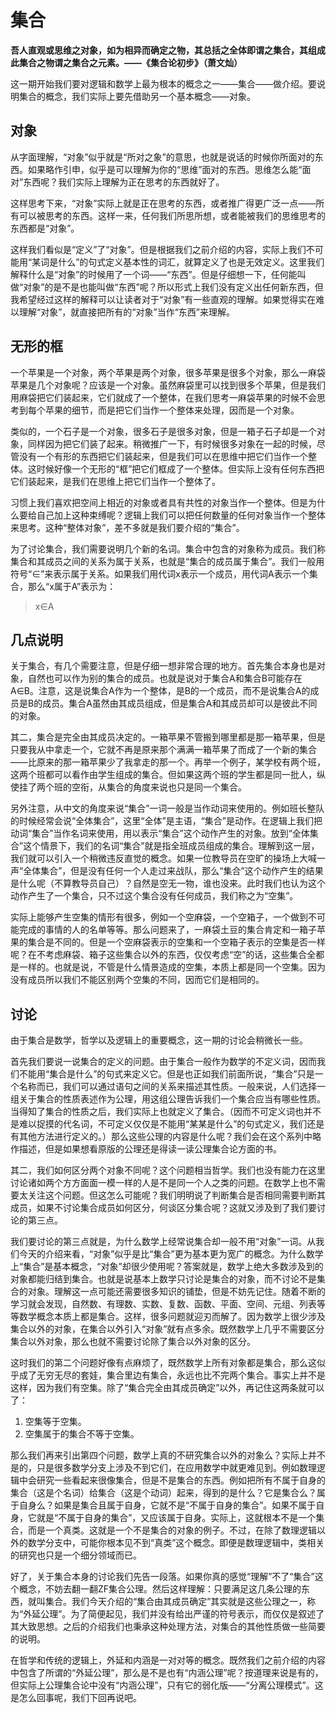# 集合

**吾人直观或思维之对象，如为相异而确定之物，其总括之全体即谓之集合，其组成此集合之物谓之集合之元素。——《集合论初步》（萧文灿）**

这一期开始我们要对逻辑和数学上最为根本的概念之一——集合——做介绍。要说明集合的概念，我们实际上要先借助另一个基本概念——对象。

## 对象

从字面理解，“对象”似乎就是“所对之象”的意思，也就是说话的时候你所面对的东西。如果略作引申，似乎是可以理解为你的“思维”面对的东西。思维怎么能“面对”东西呢？我们实际上理解为正在思考的东西就好了。

这样思考下来，“对象”实际上就是正在思考的东西，或者推广得更广泛一点——所有可以被思考的东西。这样一来，任何我们所思所想，或者能被我们的思维思考的东西都是“对象”。

这样我们看似是“定义”了“对象”。但是根据我们之前介绍的内容，实际上我们不可能用“某词是什么”的句式定义基本性的词汇，就算定义了也是无效定义。这里我们解释什么是“对象”的时候用了一个词——“东西”。但是仔细想一下，任何能叫做“对象”的是不是也能叫做“东西”呢？所以形式上我们没有定义出任何新东西，但我希望经过这样的解释可以让读者对于“对象”有一些直观的理解。如果觉得实在难以理解“对象”，就直接把所有的“对象”当作“东西”来理解。

## 无形的框

一个苹果是一个对象，两个苹果是两个对象，很多苹果是很多个对象，那么一麻袋苹果是几个对象呢？应该是一个对象。虽然麻袋里可以找到很多个苹果，但是我们用麻袋把它们装起来，它们就成了一个整体，在我们思考一麻袋苹果的时候不会思考到每个苹果的细节，而是把它们当作一个整体来处理，因而是一个对象。

类似的，一个石子是一个对象，很多石子是很多对象，但是一箱子石子却是一个对象，同样因为把它们装了起来。稍微推广一下，有时候很多对象在一起的时候，尽管没有一个有形的东西把它们装起来，但是我们可以在思维中把它们当作一个整体。这时候好像一个无形的“框”把它们框成了一个整体。但实际上没有任何东西把它们装起来，是我们在思维上把它们当作一个整体了。

习惯上我们喜欢把空间上相近的对象或者具有共性的对象当作一个整体。但是为什么要给自己加上这种束缚呢？逻辑上我们可以把任何数量的任何对象当作一个整体来思考。这种“整体对象”，差不多就是我们要介绍的“集合”。

为了讨论集合，我们需要说明几个新的名词。集合中包含的对象称为成员。我们称集合和其成员之间的关系为属于关系，也就是“集合的成员属于集合”。我们一般用符号“∈”来表示属于关系。如果我们用代词x表示一个成员，用代词A表示一个集合，那么“x属于A”表示为：

> x∈A

## 几点说明

关于集合，有几个需要注意，但是仔细一想非常合理的地方。首先集合本身也是对象，自然也可以作为别的集合的成员。也就是说对于集合A和集合B可能存在A∈B。注意，这是说集合A作为一个整体，是B的一个成员，而不是说集合A的成员是B的成员。集合A虽然由其成员组成，但是集合A和其成员却可以是彼此不同的对象。

其二，集合是完全由其成员决定的。一箱苹果不管搬到哪里都是那一箱苹果，但是只要我从中拿走一个，它就不再是原来那个满满一箱苹果了而成了一个新的集合——比原来的那一箱苹果少了我拿走的那一个。再举一个例子，某学校有两个班，这两个班都可以看作由学生组成的集合。但如果这两个班的学生都是同一批人，纵使挂了两个班的空衔，从集合的角度来说也只是同一个集合。

另外注意，从中文的角度来说“集合”一词一般是当作动词来使用的。例如班长整队的时候经常会说“全体集合”，这里“全体”是主语，“集合”是动作。在逻辑上我们把动词“集合”当作名词来使用，用以表示“集合”这个动作产生的对象。放到“全体集合”这个情景下，我们的名词“集合”就是指全班成员组成的集合。理解到这一层，我们就可以引入一个稍微违反直觉的概念。如果一位教导员在空旷的操场上大喊一声“全体集合”，但是没有任何一个人走过来战队，那么“集合”这个动作产生的结果是什么呢（不算教导员自己）？自然是空无一物，谁也没来。此时我们也认为这个动作产生了一个集合，只不过这个集合没有任何成员，我们称之为“空集”。

实际上能够产生空集的情形有很多，例如一个空麻袋，一个空箱子，一个做到不可能完成的事情的人的名单等等。那么问题来了，一麻袋土豆的集合肯定和一箱子苹果的集合是不同的。但是一个空麻袋表示的空集和一个空箱子表示的空集是否一样呢？在不考虑麻袋、箱子这些集合以外的东西，仅仅考虑“空”的话，这些集合全都是一样的。也就是说，不管是什么情景造成的空集，本质上都是同一个空集。因为没有成员所以我们不能区别两个空集的不同，因而它们是相同的。

## 讨论

由于集合是数学，哲学以及逻辑上的重要概念，这一期的讨论会稍微长一些。

首先我们要说一说集合的定义的问题。由于集合一般作为数学的不定义词，因而我们不能用“集合是什么”的句式来定义它。但是也正如我们前面所说，“集合”只是一个名称而已，我们可以通过语句之间的关系来描述其性质。一般来说，人们选择一组关于集合的性质表述作为公理，用这组公理告诉我们一个集合应当有哪些性质。当得知了集合的性质之后，我们实际上也就定义了集合。（因而不可定义词也并不是难以捉摸的代名词，不可定义仅仅是不能用“某某是什么”的句式定义，我们还是有其他方法进行定义的。）那么这些公理的内容是什么呢？我们会在这个系列中略作描述，但是如果想看原版的公理还是得读一读公理集合论方面的书。

其二，我们如何区分两个对象不同呢？这个问题相当哲学。我们也没有能力在这里讨论诸如两个方方面面一模一样的人是不是同一个人之类的问题。在数学上也不需要太关注这个问题。但这怎么可能呢？我们明明说了判断集合是否相同需要判断其成员，如果不讨论集合成员如何区分，何谈区分集合呢？这就又涉及到了我们要讨论的第三点。

我们要讨论的第三点就是，为什么数学上经常说集合却一般不用“对象”一词。从我们今天的介绍来看，“对象”似乎是比“集合”更为基本更为宽广的概念。为什么数学上“集合”是基本概念，“对象”却很少使用呢？答案就是，数学上绝大多数涉及到的对象都能归结到集合。也就是说基本上数学只讨论是集合的对象，而不讨论不是集合的对象。理解这一点可能还需要很多知识的铺垫，但是不妨先记住。随着不断的学习就会发现，自然数、有理数、实数、复数、函数、平面、空间、元组、列表等等数学概念本质上都是集合。这样，很多问题就迎刃而解了。因为数学上很少涉及集合以外的对象，在集合以外引入“对象”就有点多余。既然数学上几乎不需要区分集合以外对象，那么也就不需要讨论除了集合以外对象的区分。

这时我们的第二个问题好像有点麻烦了，既然数学上所有对象都是集合，那么这似乎成了无穷无尽的套娃，集合里边有集合，永远也比不完两个集合。事实上并不是这样，因为我们有空集。除了“集合完全由其成员确定”以外，再记住这两条就可以了：

1. 空集等于空集。
1. 空集属于的集合不等于空集。

那么我们再来引出第四个问题，数学上真的不研究集合以外的对象么？实际上并不是的，只是很多数学分支上涉及不到它们，在应用数学中就更难见到。例如数理逻辑中会研究一些看起来很像集合，但是不是集合的东西。例如把所有不属于自身的集合（这是个名词）给集合（这是个动词）起来，得到的是什么？它是集合么？属于自身么？如果是集合且属于自身，它就不是“不属于自身的集合”。如果不属于自身，它就是“不属于自身的集合”，又应该属于自身。实际上，这就根本不是一个集合，而是一个真类。这就是一个不是集合的对象的例子。不过，在除了数理逻辑以外的数学分支中，可能你根本见不到“真类”这个概念。即便是数理逻辑中，类相关的研究也只是一个细分领域而已。

好了，关于集合本身的讨论我们先告一段落。如果你真的感觉“理解”不了“集合”这个概念，不妨去翻一翻ZF集合公理。然后这样理解：只要满足这几条公理的东西，就叫集合。我们今天介绍的“集合由其成员确定”其实就是这些公理之一，称为“外延公理”。为了简便起见，我们并没有给出严谨的符号表示，而仅仅是叙述了其大致思想。之后的介绍我们也秉承这种处理方法，对集合的其他性质做一些简要的说明。

在哲学和传统的逻辑上，外延和内涵是一对对等的概念。既然我们之前介绍的内容中包含了所谓的“外延公理”，那么是不是也有“内涵公理”呢？按道理来说是有的，但实际上公理集合论中没有“内涵公理”，只有它的弱化版——“分离公理模式”。这是怎么回事呢，我们下回再说吧。


